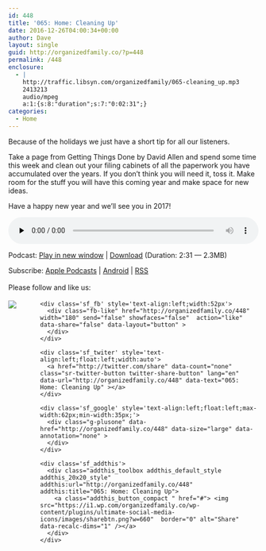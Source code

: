 ```yaml
---
id: 448
title: '065: Home: Cleaning Up'
date: 2016-12-26T04:00:34+00:00
author: Dave
layout: single
guid: http://organizedfamily.co/?p=448
permalink: /448
enclosure:
  - |
    http://traffic.libsyn.com/organizedfamily/065-cleaning_up.mp3
    2413213
    audio/mpeg
    a:1:{s:8:"duration";s:7:"0:02:31";}
categories:
  - Home
---
```

Because of the holidays we just have a short tip for all our listeners.

Take a page from Getting Things Done by David Allen and spend some time this week and clean out your filing cabinets of all the paperwork you have accumulated over the years. If you don&#8217;t think you will need it, toss it. Make room for the stuff you will have this coming year and make space for new ideas.

Have a happy new year and we&#8217;ll see you in 2017!

<div class="powerpress_player" id="powerpress_player_5386">
  <audio class="wp-audio-shortcode" id="audio-448-66" preload="none" style="width: 100%;" controls="controls"><source type="audio/mpeg" src="http://traffic.libsyn.com/organizedfamily/065-cleaning_up.mp3?_=66" /><a href="http://traffic.libsyn.com/organizedfamily/065-cleaning_up.mp3">http://traffic.libsyn.com/organizedfamily/065-cleaning_up.mp3</a></audio>
</div>

<p class="powerpress_links powerpress_links_mp3">
  Podcast: <a href="http://traffic.libsyn.com/organizedfamily/065-cleaning_up.mp3" class="powerpress_link_pinw" target="_blank" title="Play in new window" onclick="return powerpress_pinw('http://organizedfamily.co/?powerpress_pinw=448-podcast');" rel="nofollow">Play in new window</a> | <a href="http://traffic.libsyn.com/organizedfamily/065-cleaning_up.mp3" class="powerpress_link_d" title="Download" rel="nofollow" download="065-cleaning_up.mp3">Download</a> (Duration: 2:31 &#8212; 2.3MB)
</p>

<p class="powerpress_links powerpress_subscribe_links">
  Subscribe: <a href="https://itunes.apple.com/us/podcast/organized-family/id1047979605?mt=2&ls=1#episodeGuid=http%3A%2F%2Forganizedfamily.co%2F%3Fp%3D448" class="powerpress_link_subscribe powerpress_link_subscribe_itunes" title="Subscribe on Apple Podcasts" rel="nofollow">Apple Podcasts</a> | <a href="http://subscribeonandroid.com/organizedfamily.co/feed/podcast" class="powerpress_link_subscribe powerpress_link_subscribe_android" title="Subscribe on Android" rel="nofollow">Android</a> | <a href="http://organizedfamily.co/feed/podcast" class="powerpress_link_subscribe powerpress_link_subscribe_rss" title="Subscribe via RSS" rel="nofollow">RSS</a>
</p>

<div class='sfsi_Sicons' style='width: 100%; display: inline-block; vertical-align: middle; text-align:left'>
  <div style='margin:0px 8px 0px 0px; line-height: 24px'>
    <span>Please follow and like us:</span>
  </div>
  
  <div class='sfsi_socialwpr'>
    <div class='sf_subscrbe' style='text-align:left;float:left;width:64px'>
      <a href="http://www.specificfeeds.com/widget/emailsubscribe/MTc5ODgx/OA==/" target="_blank"><img src="https://i2.wp.com/organizedfamily.co/wp-content/plugins/ultimate-social-media-icons/images/follow_subscribe.png?w=660" data-recalc-dims="1" /></a>
    </div>
    
    <div class='sf_fb' style='text-align:left;width:52px'>
      <div class="fb-like" href="http://organizedfamily.co/448" width="180" send="false" showfaces="false"  action="like" data-share="false" data-layout="button" >
      </div>
    </div>
    
    <div class='sf_twiter' style='text-align:left;float:left;width:auto'>
      <a href="http://twitter.com/share" data-count="none" class="sr-twitter-button twitter-share-button" lang="en" data-url="http://organizedfamily.co/448" data-text="065: Home: Cleaning Up" ></a>
    </div>
    
    <div class='sf_google' style='text-align:left;float:left;max-width:62px;min-width:35px;'>
      <div class="g-plusone" data-href="http://organizedfamily.co/448" data-size="large" data-annotation="none" >
      </div>
    </div>
    
    <div class='sf_addthis'>
      <div class="addthis_toolbox addthis_default_style addthis_20x20_style" addthis:url="http://organizedfamily.co/448" addthis:title="065: Home: Cleaning Up">
        <a class="addthis_button_compact " href="#"> <img src="https://i1.wp.com/organizedfamily.co/wp-content/plugins/ultimate-social-media-icons/images/sharebtn.png?w=660"  border="0" alt="Share" data-recalc-dims="1" /></a>
      </div>
    </div>
  </div>
</div>